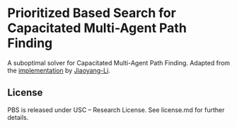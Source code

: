 # Prioritized Based Search for Capacitated Multi-Agent Path Finding

A suboptimal solver for Capacitated Multi-Agent Path Finding. Adapted from the [implementation](https://github.com/Jiaoyang-Li/PBS) by [Jiaoyang-Li](https://github.com/Jiaoyang-Li).

## License

PBS is released under USC – Research License. See license.md for further details.